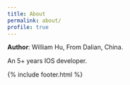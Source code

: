 ```yaml
---
title: About
permalink: about/
profile: true
---
```


<b>Author</b>: William Hu, From Dalian, China.

An 5+ years IOS developer.

{% include footer.html %}